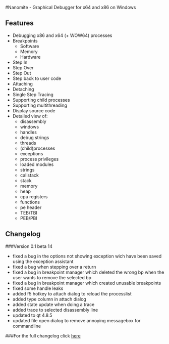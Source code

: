 #Nanomite - Graphical Debugger for x64 and x86 on Windows

## Features
- Debugging x86 and x64 (+ WOW64) processes
- Breakpoints
    - Software
	- Memory
	- Hardware
- Step In
- Step Over
- Step Out
- Step back to user code
- Attaching
- Detaching
- Single Step Tracing
- Supporting child processes
- Supporting multithreading
- Display source code
- Detailed view of:
	- disassembly
	- windows
	- handles
	- debug strings
	- threads
	- (child)processes
	- exceptions
	- process privileges
	- loaded modules
	- strings
	- callstack
	- stack
	- memory
	- heap
	- cpu registers
	- functions
	- pe header
	- TEB/TBI
	- PEB/PBI

## Changelog
###Version 0.1 beta 14
+ fixed a bug in the options not showing exception wich have been saved using the exception assistant
+ fixed a bug when stepping over a return
+ fixed a bug in breakpoint manager which deleted the wrong bp when the user wants to remove the selected bp
+ fixed a bug in breakpoint manager which created unusable breakpoints
+ fixed some handle leaks
+ added f5 hotkey to attach dialog to reload the processlist
+ added type column in attach dialog
+ added state update when doing a trace
+ added trace to selected disassembly line
+ updated to qt 4.8.5
+ updated file open dialog to remove annoying messagebox for commandline

###For the full changelog click [here](https://github.com/zer0fl4g/Nanomite/blob/master/changelog.md)